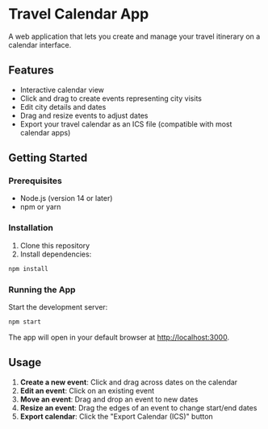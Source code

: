 # Travel Calendar App

A web application that lets you create and manage your travel itinerary on a calendar interface.

## Features

- Interactive calendar view
- Click and drag to create events representing city visits
- Edit city details and dates
- Drag and resize events to adjust dates
- Export your travel calendar as an ICS file (compatible with most calendar apps)

## Getting Started

### Prerequisites

- Node.js (version 14 or later)
- npm or yarn

### Installation

1. Clone this repository
2. Install dependencies:

```bash
npm install
```

### Running the App

Start the development server:

```bash
npm start
```

The app will open in your default browser at [http://localhost:3000](http://localhost:3000).

## Usage

1. **Create a new event**: Click and drag across dates on the calendar
2. **Edit an event**: Click on an existing event
3. **Move an event**: Drag and drop an event to new dates
4. **Resize an event**: Drag the edges of an event to change start/end dates
5. **Export calendar**: Click the "Export Calendar (ICS)" button